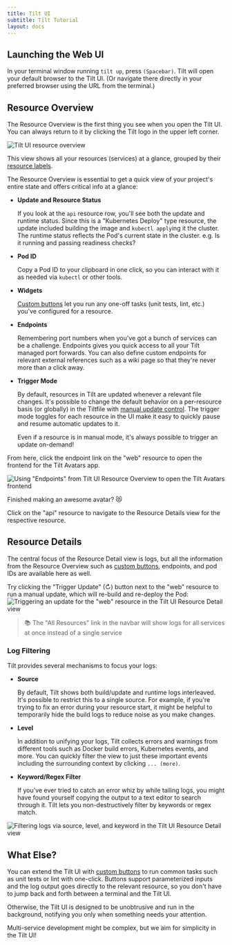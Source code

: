 ```yaml
---
title: Tilt UI
subtitle: Tilt Tutorial
layout: docs
---
```

## Launching the Web UI
In your terminal window running `tilt up`, press `(Spacebar)`.
Tilt will open your default browser to the Tilt UI.
(Or navigate there directly in your preferred browser using the URL from the terminal.)

## Resource Overview
The Resource Overview is the first thing you see when you open the Tilt UI.
You can always return to it by clicking the Tilt logo in the upper left corner.

![Tilt UI resource overview](/assets/docimg/tutorial/tilt-ui-table.png)

This view shows all your resources (services) at a glance, grouped by their [resource labels][tiltfile-labels].

The Resource Overview is essential to get a quick view of your project's entire state and offers critical info at a glance:
 * **Update and Resource Status**

   If you look at the `api` resource row, you'll see both the update and runtime status.
   Since this is a "Kubernetes Deploy" type resource, the update included building the image and `kubectl apply`ing it the cluster.
   The runtime status reflects the Pod's current state in the cluster. e.g. Is it running and passing readiness checks?

 * **Pod ID**

   Copy a Pod ID to your clipboard in one click, so you can interact with it as needed via `kubectl` or other tools.

 * **Widgets**

   [Custom buttons][guide-buttons] let you run any one-off tasks (unit tests, lint, etc.) you've configured for a resource. 

 * **Endpoints**

   Remembering port numbers when you've got a bunch of services can be a challenge.
   Endpoints gives you quick access to all your Tilt managed port forwards.
   You can also define custom endpoints for relevant external references such as a wiki page so that they're never more than a click away.

 * **Trigger Mode**
   
   By default, resources in Tilt are updated whenever a relevant file changes.
   It's possible to change the default behavior on a per-resource basis (or globally) in the Tiltfile with [manual update control][tiltfile-trigger-mode].
   The trigger mode toggles for each resource in the UI make it easy to quickly pause and resume automatic updates to it.

   Even if a resource is in manual mode, it's always possible to trigger an update on-demand!

From here, click the endpoint link on the "web" resource to open the frontend for the Tilt Avatars app.

![Using "Endpoints" from Tilt UI Resource Overview to open the Tilt Avatars frontend](/assets/docimg/tutorial/tilt-ui-web-endpoint.gif)

Finished making an awesome avatar? 😻

Click on the "api" resource to navigate to the Resource Details view for the respective resource.

## Resource Details
The central focus of the Resource Detail view is logs, but all the information from the Resource Overview such as [custom buttons][guide-buttons], endpoints, and pod IDs are available here as well.

Try clicking the "Trigger Update" (↻) button next to the "web" resource to run a manual update, which will re-build and re-deploy the Pod:
![Triggering an update for the "web" resource in the Tilt UI Resource Detail view](/assets/docimg/tutorial/tilt-ui-trigger-update.gif)

> 📚 The "All Resources" link in the navbar will show logs for all services at once instead of a single service

### Log Filtering
Tilt provides several mechanisms to focus your logs:
 * **Source**

   By default, Tilt shows both build/update and runtime logs interleaved.
   It's possible to restrict this to a single source.
   For example, if you're trying to fix an error during your resource start, it might be helpful to temporarily hide the build logs to reduce noise as you make changes.

 * **Level**

   In addition to unifying your logs, Tilt collects errors and warnings from different tools such as Docker build errors, Kubernetes events, and more.
   You can quickly filter the view to just these important events including the surrounding context by clicking `... (more)`.

 * **Keyword/Regex Filter**

   If you've ever tried to catch an error whiz by while tailing logs, you might have found yourself copying the output to a text editor to search through it.
   Tilt lets you non-destructively filter by keywords or regex match.

![Filtering logs via source, level, and keyword in the Tilt UI Resource Detail view](/assets/docimg/tutorial/tilt-ui-logs.gif)

## What Else?
You can extend the Tilt UI with [custom buttons][guide-buttons] to run common tasks such as unit tests or lint with one-click.
Buttons support parameterized inputs and the log output goes directly to the relevant resource, so you don't have to jump back and forth between a terminal and the Tilt UI.

Otherwise, the Tilt UI is designed to be unobtrusive and run in the background, notifying you only when something needs your attention.

Multi-service development might be complex, but we aim for simplicity in the Tilt UI!

[guide-buttons]: /buttons.html
[tiltfile-labels]: /tiltfile_concepts.html#resource-groups
[tiltfile-trigger-mode]: /manual_update_control.html
